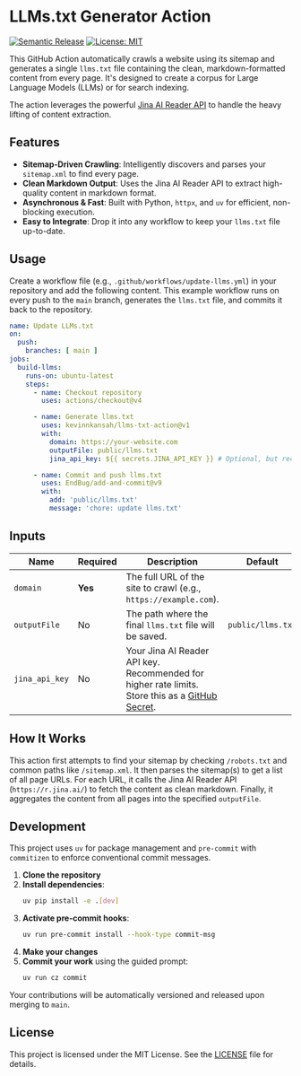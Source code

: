 # LLMs.txt Generator Action

[![Semantic Release](https://img.shields.io/badge/%20%20%F0%9F%93%A6%F0%9F%9A%80-semantic--release-e10079.svg)](https://github.com/semantic-release/semantic-release)
[![License: MIT](https://img.shields.io/badge/License-MIT-yellow.svg)](https://opensource.org/licenses/MIT)

This GitHub Action automatically crawls a website using its sitemap and generates a single `llms.txt` file containing the clean, markdown-formatted content from every page. It's designed to create a corpus for Large Language Models (LLMs) or for search indexing.

The action leverages the powerful [Jina AI Reader API](https://r.jina.ai/) to handle the heavy lifting of content extraction.

## Features

- **Sitemap-Driven Crawling**: Intelligently discovers and parses your `sitemap.xml` to find every page.
- **Clean Markdown Output**: Uses the Jina AI Reader API to extract high-quality content in markdown format.
- **Asynchronous & Fast**: Built with Python, `httpx`, and `uv` for efficient, non-blocking execution.
- **Easy to Integrate**: Drop it into any workflow to keep your `llms.txt` file up-to-date.

## Usage

Create a workflow file (e.g., `.github/workflows/update-llms.yml`) in your repository and add the following content. This example workflow runs on every push to the `main` branch, generates the `llms.txt` file, and commits it back to the repository.

```yaml
name: Update LLMs.txt
on:
  push:
    branches: [ main ]
jobs:
  build-llms:
    runs-on: ubuntu-latest
    steps:
      - name: Checkout repository
        uses: actions/checkout@v4

      - name: Generate llms.txt
        uses: kevinnkansah/llms-txt-action@v1
        with:
          domain: https://your-website.com
          outputFile: public/llms.txt
          jina_api_key: ${{ secrets.JINA_API_KEY }} # Optional, but recommended

      - name: Commit and push llms.txt
        uses: EndBug/add-and-commit@v9
        with:
          add: 'public/llms.txt'
          message: 'chore: update llms.txt'
```

## Inputs

| Name           | Required | Description                                                                                                | Default              |
|----------------|----------|------------------------------------------------------------------------------------------------------------|----------------------|
| `domain`       | **Yes**  | The full URL of the site to crawl (e.g., `https://example.com`).                                            |                      |
| `outputFile`   | No       | The path where the final `llms.txt` file will be saved.                                                    | `public/llms.txt`    |
| `jina_api_key` | No       | Your Jina AI Reader API key. Recommended for higher rate limits. Store this as a [GitHub Secret](https://docs.github.com/en/actions/security-guides/using-secrets-in-github-actions). |                      |

## How It Works

This action first attempts to find your sitemap by checking `/robots.txt` and common paths like `/sitemap.xml`. It then parses the sitemap(s) to get a list of all page URLs. For each URL, it calls the Jina AI Reader API (`https://r.jina.ai/`) to fetch the content as clean markdown. Finally, it aggregates the content from all pages into the specified `outputFile`.

## Development

This project uses `uv` for package management and `pre-commit` with `commitizen` to enforce conventional commit messages.

1.  **Clone the repository**
2.  **Install dependencies**:
    ```bash
    uv pip install -e .[dev]
    ```
3.  **Activate pre-commit hooks**:
    ```bash
    uv run pre-commit install --hook-type commit-msg
    ```
4.  **Make your changes**
5.  **Commit your work** using the guided prompt:
    ```bash
    uv run cz commit
    ```

Your contributions will be automatically versioned and released upon merging to `main`.

## License

This project is licensed under the MIT License. See the [LICENSE](LICENSE) file for details.
